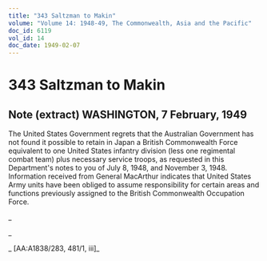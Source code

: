 ```yaml
---
title: "343 Saltzman to Makin"
volume: "Volume 14: 1948-49, The Commonwealth, Asia and the Pacific"
doc_id: 6119
vol_id: 14
doc_date: 1949-02-07
---
```


# 343 Saltzman to Makin

## Note (extract) WASHINGTON, 7 February, 1949

The United States Government regrets that the Australian Government has not found it possible to retain in Japan a British Commonwealth Force equivalent to one United States infantry division (less one regimental combat team) plus necessary service troops, as requested in this Department's notes to you of July 8, 1948, and November 3, 1948. Information received from General MacArthur indicates that United States Army units have been obliged to assume responsibility for certain areas and functions previously assigned to the British Commonwealth Occupation Force.

_

_

_ [AA:A1838/283, 481/1, iii]_
